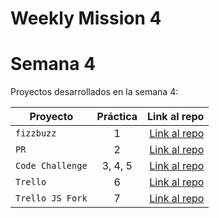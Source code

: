# Weekly Mission 4

# Semana 4 

Proyectos desarrollados en la semana 4:

| Proyecto | Práctica | Link al repo |
| ------------- |:-------------:| -----:|
|`fizzbuzz`|1|[Link al repo](https://github.com/FabianGarciaXY/Fizzbuzz)|
|`PR`|2|[Link al repo](https://github.com/FabianGarciaXY/fizzbuzz-1#)|
|`Code Challenge`|3, 4, 5|[Link al repo](https://github.com/FabianGarciaXY/Code-challenge)|
|`Trello`|6|[Link al repo](https://github.com/FabianGarciaXY/Trello-API)|
|`Trello JS Fork`|7|[Link al repo](#)|
